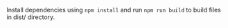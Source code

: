 Install dependencies using `npm install` and run `npm run build` to build files in dist/ directory.
